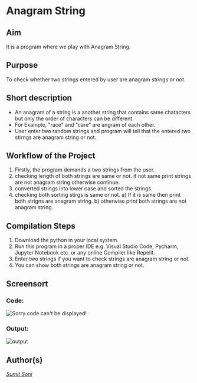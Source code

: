 # Anagram String

## Aim

It is a program where we play with Anagram String.

## Purpose

To check whether two strings entered by user are anagram strings or not.

## Short description

- An anagram of a string is a another string that contains same chatacters but only the order of characters can be different.
- For Example, "race" and "care" are angram of each other.
- User enter two random strings and program will tell that the entered two stirngs are anagram string or not.


## Workflow of the Project

1. Firstly, the program demands a two strings from the user.
2. checking length of both strings are same or not. if not same print strings are not anagram string otherwise continue.
3. converted strings into lower case and sorted the strings.
4. checking both sorting stirgs is same or not.
    a) If it is same then print both strigns are anagram string.
    b) otherwise print both strings are not anagram string.


## Compilation Steps

1. Download the python in your local system.
2. Run this program in a proper IDE e.g. Visual Studio Code, Pycharm, Jupyter Notebook etc. or any online Compiler like Repelit.
3. Enter two strings if you want to check strings are anagram string or not.
4. You can show both strings are anagram string or not. 


## Screensort

### Code:

![Sorry code can't be displayed!](/Images/anagram_code.PNG "Code")


### Output:

![output](/Images/Code_Output.PNG)


## Author(s)

*[Sumit Soni](https://github.com/sumitsoni0907/ "Sumit Soni")*


